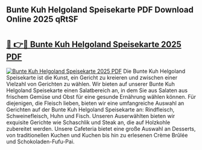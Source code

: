 ## Bunte Kuh Helgoland Speisekarte PDF Download Online 2025 qRtSF

# <h2><a href="http://gcacuh6.nevu.top/?p=Bunte+Kuh+Helgoland+Speisekarte">🔗 👉🔴 Bunte Kuh Helgoland Speisekarte 2025 PDF</a></h2>

[![Bunte Kuh Helgoland Speisekarte 2025 PDF](https://i.imgur.com/dBaPXMq.png)](http://gcacuh6.nevu.top/?p=Bunte+Kuh+Helgoland+Speisekarte)
Die Bunte Kuh Helgoland Speisekarte ist die Kunst, ein Gericht zu kreieren und zwischen einer Vielzahl von Gerichten zu wählen. Wir bieten auf unserer Bunte Kuh Helgoland Speisekarte einen Salatbereich an, in dem Sie aus Salaten aus frischem Gemüse und Obst für eine gesunde Ernährung wählen können. Für diejenigen, die Fleisch lieben, bieten wir eine umfangreiche Auswahl an Gerichten auf der Bunte Kuh Helgoland Speisekarte an: Rindfleisch, Schweinefleisch, Huhn und Fisch. Unseren Auserwählten bieten wir exquisite Gerichte wie Schaschlik und Steak an, die auf Holzkohle zubereitet werden. Unsere Cafeteria bietet eine große Auswahl an Desserts, von traditionellen Kuchen und Kuchen bis hin zu erlesenen Crème Brûlée und Schokoladen-Fufu-Pai.
